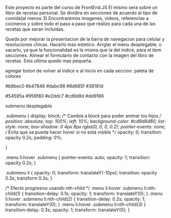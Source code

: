 Este proyecto es parte del curso de FrontEnd.JS
El mismo sera sobre un libro de recetas personal.
Se dividira en secciones de acuerdo al tipo de comida(al menos 3)
Encontraremos imagenes, videos, referencias a cocineros y sobre todo el paso a paso que realizo para cada una de las recetas que seran incluidas.

Queda por mejorar la presentacion de la barra de navegacion para celular y resoluciones chicas. Hacerlo mas estetico.
Arrglar el menu desplegable, o sacarlo, ya que la funcionalidad es la misma que la del indice, para el item secciones.
Alinear el formulario de contacto con la imagen del libro de recetas. Esta ultima quedo mas pequeña.

agregar boton de volver al indice o al inicio en cada seccion.
paleta de colores

#b6bec0
#b47846
#dabc98
#8d685f
#38181d



#54595a
#958f80
#e2ddc7
#cd9d8d
#dd9166

submenu desplegable

.submenu {
    display: block; /* Cambia a block para poder animar los hijos */
    position: absolute;
    top: 100%;
    left: 10%;
    background-color: #cd9d8d80;
    list-style: none;
    box-shadow: 0 4px 8px rgba(0, 0, 0, 0.2);
    pointer-events: none; /* Evita que se pueda hacer hover si no está visible */
    opacity: 0;
    transition: opacity 0.2s;
    padding: 0%;
    
}

.menu li:hover .submenu {
    pointer-events: auto;
    opacity: 1;
    transition: opacity 0.2s;
}

.submenu li {
    opacity: 0;
    transform: translateY(-10px);
    transition: opacity 0.3s, transform 0.3s;
}

/* Efecto progresivo usando nth-child */
.menu li:hover .submenu li:nth-child(1) {
    transition-delay: 0.1s;
    opacity: 1;
    transform: translateY(0);
}
.menu li:hover .submenu li:nth-child(2) {
    transition-delay: 0.2s;
    opacity: 1;
    transform: translateY(0);
}
.menu li:hover .submenu li:nth-child(3) {
    transition-delay: 0.3s;
    opacity: 1;
    transform: translateY(0);
}